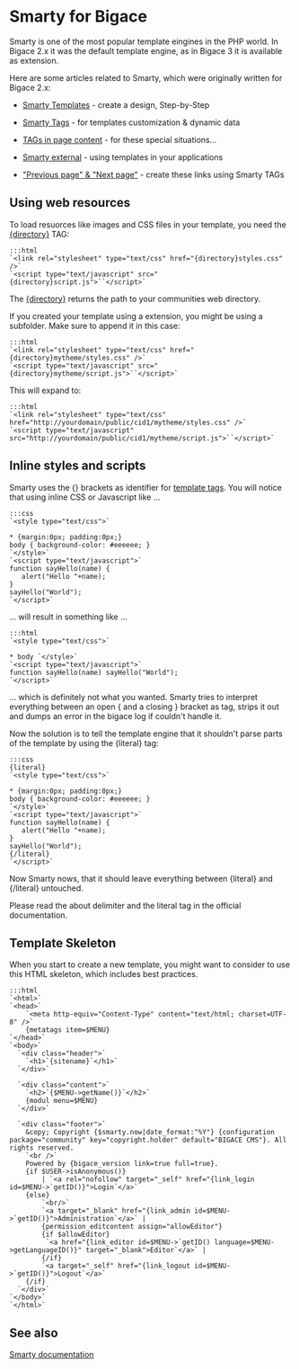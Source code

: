 # Smarty for Bigace

Smarty is one of the most popular template eingines in the PHP world. In Bigace 2.x it was the default template engine, as in Bigace 3 it is available as extension.

Here are some articles related to Smarty, which were originally written for Bigace 2.x:


*  [Smarty Templates](./smarty/tutorial) - create a design, Step-by-Step

*  [Smarty Tags](smarty_tags) - for templates customization & dynamic data

*  [TAGs in page content](./smarty/content) - for these special situations...

*  [Smarty external](./smarty/external) - using templates in your applications

*  ["Previous page" & "Next page"](./smarty/previousnextpage) - create these links using Smarty TAGs

## Using web resources

To load resuorces like images and CSS files in your template, you need the [{directory}](smarty_tags/directory) TAG:

	:::html
	`<link rel="stylesheet" type="text/css" href="{directory}styles.css" />`
	`<script type="text/javascript" src="{directory}script.js">``</script>`


The [{directory}](smarty_tags/directory) returns the path to your communities web directory.

If you created your template using a extension, you might be using a subfolder. Make sure to append it in this case:

	:::html
	`<link rel="stylesheet" type="text/css" href="{directory}mytheme/styles.css" />`
	`<script type="text/javascript" src="{directory}mytheme/script.js">``</script>`


This will expand to:

	:::html
	`<link rel="stylesheet" type="text/css" href="http://yourdomain/public/cid1/mytheme/styles.css" />`
	`<script type="text/javascript" src="http://yourdomain/public/cid1/mytheme/script.js">``</script>`


## Inline styles and scripts

Smarty uses the {} brackets as identifier for [template tags](smarty_tags). You will notice that using inline CSS or Javascript like ...

	:::css
	`<style type="text/css">`

	* {margin:0px; padding:0px;}
	body { background-color: #eeeeee; }
	`</style>`
	`<script type="text/javascript">`
	function sayHello(name) {
	   alert("Hello "+name);
	}
	sayHello("World");
	`</script>`


... will result in something like ...

	:::html
	`<style type="text/css">`

	* body `</style>`
	`<script type="text/javascript">`
	function sayHello(name) sayHello("World");
	`</script>`


... which is definitely not what you wanted. Smarty tries to interpret everything between an open { and a closing } bracket as tag, strips it out and dumps an error in the bigace log if couldn't handle it.

Now the solution is to tell the template engine that it shouldn't parse parts of the template by using the {literal} tag:

	:::css
	{literal}
	`<style type="text/css">`

	* {margin:0px; padding:0px;}
	body { background-color: #eeeeee; }
	`</style>`
	`<script type="text/javascript">`
	function sayHello(name) {
	   alert("Hello "+name);
	}
	sayHello("World");
	{/literal}
	`</script>`


Now Smarty nows, that it should leave everything between {literal} and {/literal} untouched.

Please read the about delimiter and the literal tag in the official documentation.

## Template Skeleton

When you start to create a new template, you might want to consider to use this HTML skeleton, which includes best practices.

	:::html
	`<html>`
	`<head>`
	    `<meta http-equiv="Content-Type" content="text/html; charset=UTF-8" />`
	    {metatags item=$MENU}
	`</head>`
	`<body>`
	  `<div class="header">`
	    `<h1>`{sitename}`</h1>`
	  `</div>`
	  
	  `<div class="content">`
	    `<h2>`{$MENU->getName()}`</h2>`
	    {modul menu=$MENU}
	  `</div>`
	      
	  `<div class="footer">`
	    &copy; Copyright {$smarty.now|date_format:"%Y"} {configuration package="community" key="copyright.holder" default="BIGACE CMS"}. All rights reserved.
	    `<br />`
	    Powered by {bigace_version link=true full=true}. 
	    {if $USER->isAnonymous()}
	        | `<a rel="nofollow" target="_self" href="{link_login id=$MENU->`getID()}">Login`</a>`
	    {else}
	        `<br/>`
	        `<a target="_blank" href="{link_admin id=$MENU->`getID()}">Administration`</a>` | 
	        {permission_editcontent assign="allowEditor"}
	        {if $allowEditor}
	         `<a href="{link_editor id=$MENU->`getID() language=$MENU->getLanguageID()}" target="_blank">Editor`</a>` | 
	        {/if}
	        `<a target="_self" href="{link_logout id=$MENU->`getID()}">Logout`</a>`
	    {/if}
	  `</div>`
	`</body>`
	`</html>`   


## See also

[Smarty documentation](http://www.smarty.net/manual/index.php) 


